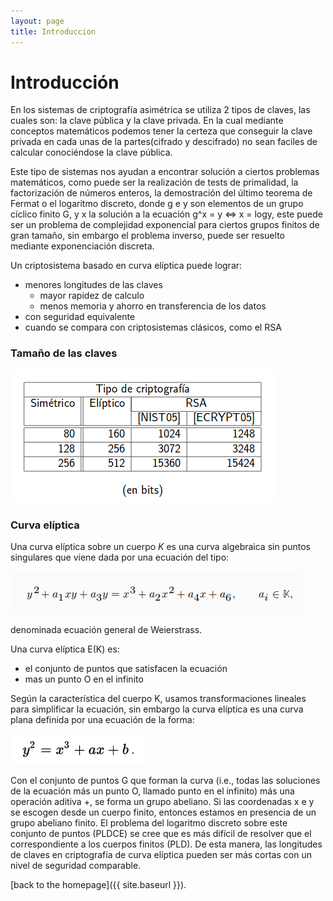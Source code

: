```yaml
---
layout: page
title: Introduccion
---
```

# Introducción

En los sistemas de criptografía asimétrica se utiliza 2 tipos de claves, las cuales son: la clave pública y la clave privada. En la cual mediante conceptos matemáticos podemos tener la certeza que conseguir la clave privada en cada unas de la partes(cifrado y descifrado) no sean faciles de calcular conociéndose la clave pública.

Este tipo de sistemas nos ayudan a encontrar solución a ciertos problemas matemáticos, como puede ser la realización de tests de primalidad, la factorización de números enteros, la
demostración del último teorema de Fermat o el logaritmo discreto, donde g e y son elementos de un grupo cíclico finito G, y x la solución a la ecuación g^x = y <=> x = logy, este puede ser un problema de complejidad exponencial para ciertos grupos finitos de gran tamaño, sin embargo el problema inverso, puede ser resuelto mediante exponenciación discreta.

Un criptosistema basado en curva elíptica puede lograr:
* menores longitudes de las claves
    * mayor rapidez de calculo
    * menos memoria y ahorro en transferencia de los datos
* con seguridad equivalente
* cuando se compara con criptosistemas clásicos, como el RSA

### Tamaño de las claves

![](/img/ima3.png)

### Curva elíptica

Una curva elíptica sobre un cuerpo *K* es una curva algebraica sin puntos singulares que viene dada por una ecuación del tipo:

![](img/ima4.png)

denominada ecuación general de Weierstrass.

Una curva elíptica E(K) es:
* el conjunto de puntos que satisfacen la ecuación
* mas un punto O en el infinito

Según la característica del cuerpo K, usamos transformaciones lineales para simplificar la ecuación, sin embargo la curva elíptica es una curva plana definida por una ecuación de la forma:

![](img/ima5.png)

Con el conjunto de puntos G que forman la curva (i.e., todas las soluciones de la ecuación más un punto O, llamado punto en el infinito) más una operación aditiva +, se forma un grupo abeliano. Si las coordenadas x e y se escogen desde un cuerpo finito, entonces estamos en presencia de un grupo abeliano finito. El problema del logaritmo discreto sobre este conjunto de puntos (PLDCE) se cree que es más difícil de resolver que el correspondiente a los cuerpos finitos (PLD). De esta manera, las longitudes de claves en criptografía de curva elíptica pueden ser más cortas con un nivel de seguridad comparable.

[back to the homepage]({{ site.baseurl }}).
